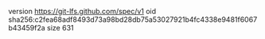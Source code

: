 version https://git-lfs.github.com/spec/v1
oid sha256:c2fea68adf8493d73a98bd28db75a53027921b4fc4338e9481f6067b43459f2a
size 631
